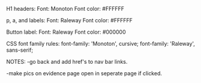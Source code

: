 H1 headers:
Font: Monoton
Font color: #FFFFFF

p, a, and labels:
Font: Raleway
Font color: #FFFFFF

Button label:
Font: Raleway
Font color: #000000


CSS font family rules:
font-family: 'Monoton', cursive;
font-family: 'Raleway', sans-serif;



NOTES:
-go back and add href's to nav bar links.

-make pics on evidence page open in seperate page if clicked.
